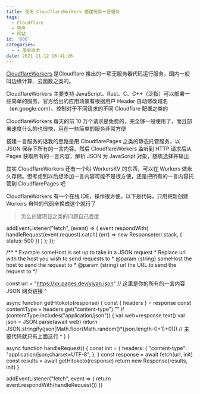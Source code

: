 ```yaml
---
title: 使用 CloudflareWorkers 搭建简易一言服务
tags:
  - Cloudflare
  - 程序
  - 网站
id: '686'
categories:
  - - 简单技术
date: 2021-11-12 16:41:26
---
```


[CloudflareWorkers](https://workers.cloudflare.com/) 是Cloudflare 推出的一项无服务器代码运行服务，国内一般叫边缘计算、云函数之类的。

CloudflareWorkers 主要支持 JavaScript、Rust、C、C++（泛指）可以部署一些简单的服务。官方给出的应用场景有根据用户 Header 自动修改域名（**cn**.google.com）、控制对于不同请求的不同 Cloudflare 配置之类的

CloudflareWorkers 每天的前 10 万个请求是免费的，完全够一般使用了，而且部署速度什么的也很快，用在一些简单的服务非常方便

搭建一言服务的话我的思路是用 CloudflarePages 之类的静态托管服务，以 JSON 保存下所有的一言内容。然后 CloudflareWorkers 监听到 HTTP 请求后从 Pages 获取所有的一言内容，解析 JSON 为 JavaScript 对象，随机选择并输出

其实 CloudflareWorkers 还有一个叫 WorkersKV 的东西，可以在 Workers 做永久存储。但考虑到以后想添加一言内容可能不是很方便，还是把所有的一言内容托管到 CloudflarePages 吧

CloudflareWorkers 有一个在线 IDE，操作很方便。以下是代码，只用把新创建 Workers 自带的代码全换成这个就行了

> 怎么创建项目之类的问题自己百度

addEventListener("fetch", (event) => {
  event.respondWith(
    handleRequest(event.request).catch(
      (err) => new Response(err.stack, { status: 500 })
    )
  );
});



/\*\*
 \* Example someHost is set up to take in a JSON request
 \* Replace url with the host you wish to send requests to
 \* @param {string} someHost the host to send the request to
 \* @param {string} url the URL to send the request to
 \*/

const url = "https://xx.pages.dev/yiyan.json"
// 这里是你的所有的一言内容 JSON 网页链接 ^

async function getHitokoto(response) {
  const { headers } = response
  const contentType = headers.get("content-type")  ""
  if (contentType.includes("application/json")) {
    var web=response.text()
    var json = JSON.parse(await web)
    return JSON.stringify(json\[Math.floor(Math.random()\*(json.length-0+1)+0)\])
    // 主要代码就只有上面这行 ^
  }
}

async function handleRequest() {
  const init = {
    headers: {
      "content-type": "application/json;charset=UTF-8",
    },
  }
  const response = await fetch(url, init)
  const results = await getHitokoto(response)
  return new Response(results, init)
}

addEventListener("fetch", event => {
  return event.respondWith(handleRequest())
})
